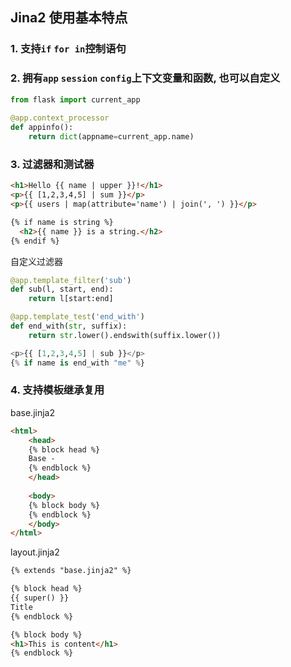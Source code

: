 ## Jina2 使用基本特点

### 1. 支持`if` `for in`控制语句

### 2. 拥有`app` `session` `config`上下文变量和函数, 也可以自定义
```python
from flask import current_app
 
@app.context_processor
def appinfo():
    return dict(appname=current_app.name)
```

### 3. 过滤器和测试器
```html
<h1>Hello {{ name | upper }}!</h1>
<p>{{ [1,2,3,4,5] | sum }}</p>
<p>{{ users | map(attribute='name') | join(', ') }}</p>

{% if name is string %}
  <h2>{{ name }} is a string.</h2>
{% endif %}
```
自定义过滤器
```python
@app.template_filter('sub')
def sub(l, start, end):
    return l[start:end]

@app.template_test('end_with')
def end_with(str, suffix):
    return str.lower().endswith(suffix.lower())

<p>{{ [1,2,3,4,5] | sub }}</p>
{% if name is end_with "me" %}
```

### 4. 支持模板继承复用
base.jinja2
```html
<html>
    <head>
    {% block head %}
    Base -
    {% endblock %}
    </head>
    
    <body>
    {% block body %}
    {% endblock %}
    </body>
</html>
```

layout.jinja2
```html
{% extends "base.jinja2" %}

{% block head %}
{{ super() }}
Title 
{% endblock %}

{% block body %}
<h1>This is content</h1>
{% endblock %}
```